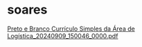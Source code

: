 # soares 


[Preto e Branco Currículo Simples da Área de Logística_20240909_150046_0000.pdf](https://github.com/user-attachments/files/17167989/Preto.e.Branco.Curriculo.Simples.da.Area.de.Logistica_20240909_150046_0000.pdf)
